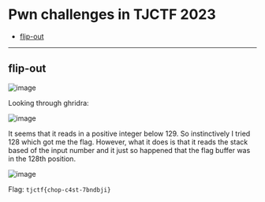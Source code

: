 # Pwn challenges in TJCTF 2023
- [flip-out](#flip-out)

-----

## flip-out

![image](https://github.com/jeromepalayoor/ctf-archive-hub/assets/63996033/8aa19364-753d-4b92-93af-6a2332112ae8)

Looking through ghridra:

![image](https://github.com/jeromepalayoor/ctf-archive-hub/assets/63996033/632022ac-82bd-4fac-bad7-3eb880846713)

It seems that it reads in a positive integer below 129. So instinctively I tried 128 which got me the flag. However, what it does is that it reads the stack based of the input number and it just so happened that the flag buffer was in the 128th position.

![image](https://github.com/jeromepalayoor/ctf-archive-hub/assets/63996033/7b533b50-596d-40e8-888f-4e8e7bc1fcf1)

Flag: `tjctf{chop-c4st-7bndbji}`
